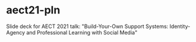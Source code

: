 # aect21-pln
Slide deck for AECT 2021 talk: "Build-Your-Own Support Systems: Identity-Agency and Professional Learning with Social Media"
